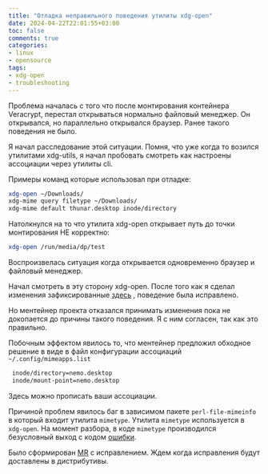 ```yaml
---
title: "Отладка неправильного поведения утилиты xdg-open"
date: 2024-04-22T22:01:55+03:00
toc: false
comments: true
categories:
- linux
- opensource
tags:
- xdg-open
- troubleshooting
---
```


Проблема началась с того что после монтирования контейнера Veracrypt, перестал открываться нормально файловый менеджер. Он открывался, но параллельно открывался браузер. Ранее такого поведения не было.

<!--more-->

Я начал расследование этой ситуации. Помня, что уже когда то возился утилитами xdg-utils, я начал пробовать смотреть как настроены ассоциации через утилиты cli.

Примеры команд которые использовал при отладке:
```bash
xdg-open ~/Downloads/
xdg-mime query filetype ~/Downloads/
xdg-mime default thunar.desktop inode/directory
```

Натолкнулся на то что утилита xdg-open открывает путь до точки монтирования НЕ корректно:

```bash
xdg-open /run/media/dp/test
```

Воспроизвелась ситуация когда открывается одновременно браузер и файловый менеджер.

Начал смотреть в эту сторону xdg-open.  После того как я сделал изменения зафиксированные [здесь](https://gitlab.freedesktop.org/xdg/xdg-utils/-/merge_requests/110) , поведение была исправлено.

Но ментейнер проекта отказался принимать изменения пока не докопается до причины такого поведения. Я с ним согласен, так как это правильно.

Побочным эффектом явилось то, что ментейнер предложил обходное решение в виде в файл конфигурации ассоциаций `~/.config/mimeapps.list `

```bash
 inode/directory=nemo.desktop
 inode/mount-point=nemo.desktop
```
Здесь можно прописать ваши ассоциации.

Причиной проблем явилось баг в зависимом пакете `perl-file-mimeinfo` в который входит утилита `mimetype`. Утилита `mimetype` используется в `xdg-open`. На момент разбора, в коде  `mimetype` производился безусловный выход с кодом [ошибки](https://github.com/mbeijen/File-MimeInfo/issues/54).


Было сформирован [MR](https://github.com/mbeijen/File-MimeInfo/pull/55) c исправлением. Ждем когда исправления будут доставлены в дистрибутивы.
